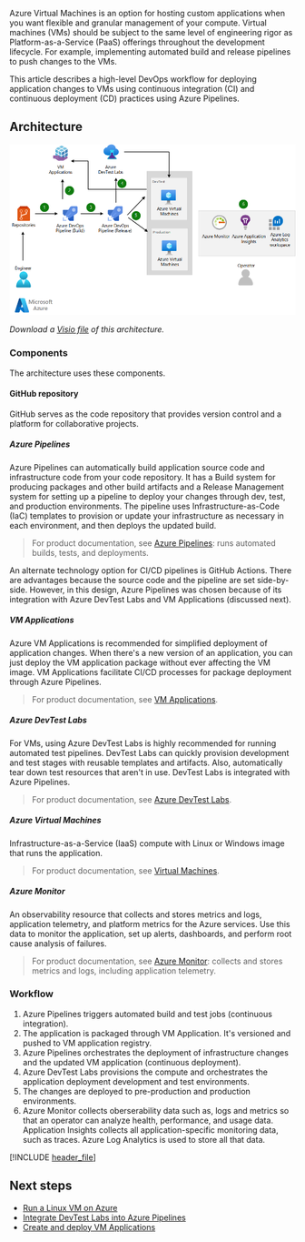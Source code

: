 Azure Virtual Machines is an option for hosting custom applications when you want flexible and granular management of your compute. Virtual machines (VMs) should be subject to the same level of engineering rigor as Platform-as-a-Service (PaaS) offerings throughout the development lifecycle. For example, implementing automated build and release pipelines to push changes to the VMs.

This article describes a high-level DevOps workflow for deploying application changes to VMs using continuous integration (CI) and continuous deployment (CD) practices using Azure Pipelines. 

## Architecture

![Diagram showing continuous integration and continuous deployment pipeline for virtual machines.](../media/cicd-for-azure-vms.png)

*Download a [Visio file](https://arch-center.azureedge.net/cicd-for-azure-vms.vsdx) of this architecture.*

### Components

The architecture uses these components.

#### GitHub repository

GitHub serves as the code repository that provides version control and a platform for collaborative projects. 

##### Azure Pipelines

Azure Pipelines can automatically build application source code and infrastructure code from your code repository. It has a Build system for producing packages and other build artifacts and a Release Management system for setting up a pipeline to deploy your changes through dev, test, and production environments. The pipeline uses Infrastructure-as-Code (IaC) templates to provision or update your infrastructure as necessary in each environment, and then deploys the updated build. 

> For product documentation, see [Azure Pipelines](https://azure.microsoft.com/services/devops): runs automated builds, tests, and deployments.

An alternate technology option for CI/CD pipelines is GitHub Actions. There are advantages because the source code and the pipeline are set side-by-side. However, in this design, Azure Pipelines was chosen because of its integration with Azure DevTest Labs and VM Applications (discussed next). 

##### VM Applications

Azure VM Applications is recommended for simplified deployment of application changes. When there's a new version of an application, you can just deploy the VM application package without ever affecting the VM image. VM Applications facilitate CI/CD processes for package deployment through Azure Pipelines.

> For product documentation, see [VM Applications](/azure/virtual-machines/vm-applications). 

##### Azure DevTest Labs

For VMs, using Azure DevTest Labs is highly recommended for running automated test pipelines. DevTest Labs can quickly provision development and test stages with reusable templates and artifacts. Also, automatically tear down test resources that aren't in use. DevTest Labs is integrated with Azure Pipelines.

> For product documentation, see [Azure DevTest Labs](https://azure.microsoft.com/services/devtest-lab).

##### Azure Virtual Machines

Infrastructure-as-a-Service (IaaS) compute with Linux or Windows image that runs the application.

> For product documentation, see [Virtual Machines](https://azure.microsoft.com/services/virtual-machines).

##### Azure Monitor

An observability resource  that collects and stores metrics and logs, application telemetry, and platform metrics for the Azure services. Use this data to monitor the application, set up alerts, dashboards, and perform root cause analysis of failures. 

> For product documentation, see [Azure Monitor](https://azure.microsoft.com/services/monitor):  collects and stores metrics and logs, including application telemetry.


### Workflow

1. Azure Pipelines triggers automated build and test jobs (continuous integration).
1. The application is packaged through VM Application. It's versioned and pushed to VM application registry.
1. Azure Pipelines orchestrates the deployment of infrastructure changes and the updated VM application (continuous deployment). 
1. Azure DevTest Labs provisions the compute and orchestrates the application deployment development and test environments.
1. The changes are deployed to pre-production and production environments.
1. Azure Monitor collects oberserability data such as, logs and metrics so that an operator can analyze health, performance, and usage data. Application Insights collects all application-specific monitoring data, such as traces. Azure Log Analytics is used to store all that data. 


[!INCLUDE [header_file](../../../includes/sol-idea-header.md)]

## Next steps

* [Run a Linux VM on Azure](/azure/architecture/reference-architectures/n-tier/linux-vm)
* [Integrate DevTest Labs into Azure Pipelines](/azure/devtest-labs/devtest-lab-integrate-ci-cd)
* [Create and deploy VM Applications](/azure/virtual-machines/vm-applications-how-to?tabs=portal)



